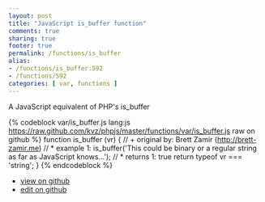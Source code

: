 ```yaml
---
layout: post
title: "JavaScript is_buffer function"
comments: true
sharing: true
footer: true
permalink: /functions/is_buffer
alias:
- /functions/is_buffer:592
- /functions/592
categories: [ var, functions ]
---
```

A JavaScript equivalent of PHP's is_buffer
<!-- more -->
{% codeblock var/is_buffer.js lang:js https://raw.github.com/kvz/phpjs/master/functions/var/is_buffer.js raw on github %}
function is_buffer (vr) {
    // +   original by: Brett Zamir (http://brett-zamir.me)
    // *     example 1: is_buffer('This could be binary or a regular string as far as JavaScript knows...');
    // *     returns 1: true
    return typeof vr === 'string';
}
{% endcodeblock %}
<ul>
 <li><a href="https://github.com/kvz/phpjs/blob/master/functions/var/is_buffer.js">view on github</a></li>
 <li><a href="https://github.com/kvz/phpjs/edit/master/functions/var/is_buffer.js">edit on github</a></li>
</ul>
